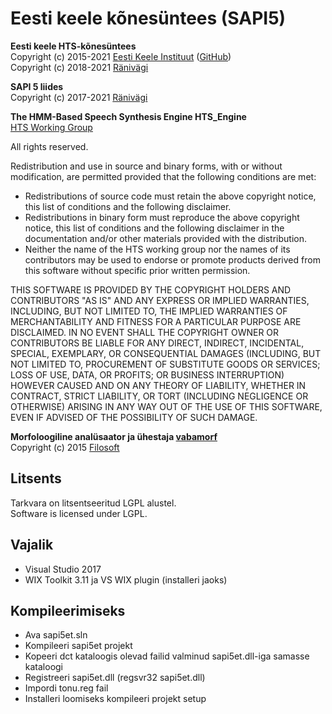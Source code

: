 # Eesti keele kõnesüntees (SAPI5)

**Eesti keele HTS-kõnesüntees**  
  Copyright (c) 2015-2021 [Eesti Keele Instituut](https://www.eki.ee/) ([GitHub](https://github.com/ikiissel/synthts_et))  
  Copyright (c) 2018-2021 [Ränivägi](https://www.ränivägi.ee/)  

**SAPI 5 liides**  
  Copyright (c) 2017-2021 [Ränivägi](https://www.ränivägi.ee/)  
	
**The HMM-Based Speech Synthesis Engine HTS_Engine**  
  [HTS Working Group](http://hts-engine.sourceforge.net/)  

All rights reserved.

Redistribution and use in source and binary forms, with or
without modification, are permitted provided that the following
conditions are met:
- Redistributions of source code must retain the above copyright
notice, this list of conditions and the following disclaimer.
- Redistributions in binary form must reproduce the above
copyright notice, this list of conditions and the following
disclaimer in the documentation and/or other materials provided
with the distribution.
- Neither the name of the HTS working group nor the names of its
contributors may be used to endorse or promote products derived
from this software without specific prior written permission.

THIS SOFTWARE IS PROVIDED BY THE COPYRIGHT HOLDERS AND
CONTRIBUTORS "AS IS" AND ANY EXPRESS OR IMPLIED WARRANTIES,
INCLUDING, BUT NOT LIMITED TO, THE IMPLIED WARRANTIES OF
MERCHANTABILITY AND FITNESS FOR A PARTICULAR PURPOSE ARE
DISCLAIMED. IN NO EVENT SHALL THE COPYRIGHT OWNER OR CONTRIBUTORS
BE LIABLE FOR ANY DIRECT, INDIRECT, INCIDENTAL, SPECIAL,
EXEMPLARY, OR CONSEQUENTIAL DAMAGES (INCLUDING, BUT NOT LIMITED
TO, PROCUREMENT OF SUBSTITUTE GOODS OR SERVICES; LOSS OF USE,
DATA, OR PROFITS; OR BUSINESS INTERRUPTION) HOWEVER CAUSED AND ON
ANY THEORY OF LIABILITY, WHETHER IN CONTRACT, STRICT LIABILITY,
OR TORT (INCLUDING NEGLIGENCE OR OTHERWISE) ARISING IN ANY WAY
OUT OF THE USE OF THIS SOFTWARE, EVEN IF ADVISED OF THE
POSSIBILITY OF SUCH DAMAGE.

**Morfoloogiline analüsaator ja ühestaja [vabamorf](https://github.com/Filosoft/vabamorf)**  
  Copyright (c) 2015 [Filosoft](http://www.filosoft.ee/)

## Litsents
Tarkvara on litsentseeritud LGPL alustel.  
Software is licensed under LGPL.

## Vajalik
- Visual Studio 2017
- WIX Toolkit 3.11 ja VS WIX plugin (installeri jaoks)

## Kompileerimiseks
- Ava sapi5et.sln
- Kompileeri sapi5et projekt
- Kopeeri dct kataloogis olevad failid valminud sapi5et.dll-iga samasse kataloogi
- Registreeri sapi5et.dll (regsvr32 sapi5et.dll)
- Impordi tonu.reg fail
- Installeri loomiseks kompileeri projekt setup
